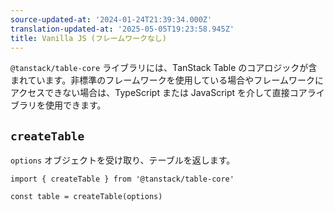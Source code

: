 ```yaml
---
source-updated-at: '2024-01-24T21:39:34.000Z'
translation-updated-at: '2025-05-05T19:23:58.945Z'
title: Vanilla JS (フレームワークなし)
---
```

`@tanstack/table-core` ライブラリには、TanStack Table のコアロジックが含まれています。非標準のフレームワークを使用している場合やフレームワークにアクセスできない場合は、TypeScript または JavaScript を介して直接コアライブラリを使用できます。

## `createTable`

`options` オブジェクトを受け取り、テーブルを返します。

```tsx
import { createTable } from '@tanstack/table-core'

const table = createTable(options)
```
